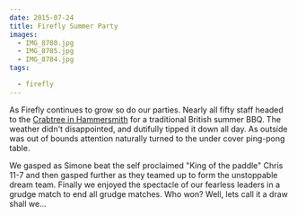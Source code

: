 ```yaml
---
date: 2015-07-24
title: Firefly Summer Party
images:
  - IMG_8780.jpg
  - IMG_8785.jpg
  - IMG_8784.jpg
tags:

  - firefly
---
```

As Firefly continues to grow so do our parties. Nearly all fifty staff headed to the [Crabtree in Hammersmith](http://www.thecrabtreew6.co.uk/) for a traditional British summer BBQ. The weather didn't disappointed, and dutifully tipped it down all day. As outside was out of bounds attention naturally turned to the under cover ping-pong table.

We gasped as Simone beat the self proclaimed "King of the paddle" Chris 11-7 and then gasped further as they teamed up to form the unstoppable dream team. Finally we enjoyed the spectacle of our fearless leaders in a grudge match to end all grudge matches. Who won? Well, lets call it a draw shall we...